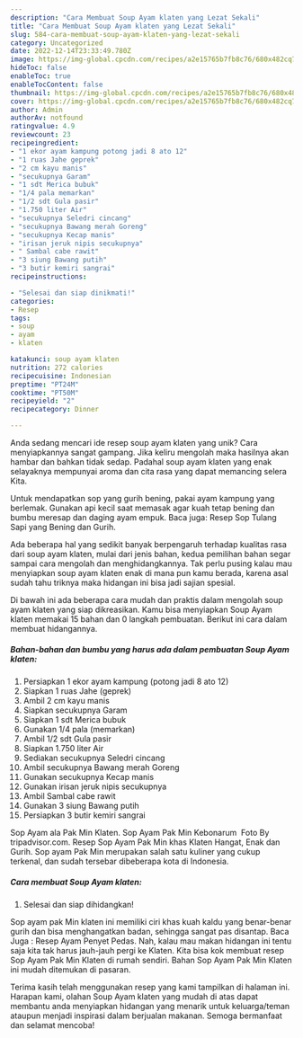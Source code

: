 ```yaml
---
description: "Cara Membuat Soup Ayam klaten yang Lezat Sekali"
title: "Cara Membuat Soup Ayam klaten yang Lezat Sekali"
slug: 584-cara-membuat-soup-ayam-klaten-yang-lezat-sekali
category: Uncategorized
date: 2022-12-14T23:33:49.780Z
image: https://img-global.cpcdn.com/recipes/a2e15765b7fb8c76/680x482cq70/soup-ayam-klaten-foto-resep-utama.jpg
hideToc: false
enableToc: true
enableTocContent: false
thumbnail: https://img-global.cpcdn.com/recipes/a2e15765b7fb8c76/680x482cq70/soup-ayam-klaten-foto-resep-utama.jpg
cover: https://img-global.cpcdn.com/recipes/a2e15765b7fb8c76/680x482cq70/soup-ayam-klaten-foto-resep-utama.jpg
author: Admin
authorAv: notfound
ratingvalue: 4.9
reviewcount: 23
recipeingredient:
- "1 ekor ayam kampung potong jadi 8 ato 12"
- "1 ruas Jahe geprek"
- "2 cm kayu manis"
- "secukupnya Garam"
- "1 sdt Merica bubuk"
- "1/4 pala memarkan"
- "1/2 sdt Gula pasir"
- "1.750 liter Air"
- "secukupnya Seledri cincang"
- "secukupnya Bawang merah Goreng"
- "secukupnya Kecap manis"
- "irisan jeruk nipis secukupnya"
- " Sambal cabe rawit"
- "3 siung Bawang putih"
- "3 butir kemiri sangrai"
recipeinstructions:

- "Selesai dan siap dinikmati!"
categories:
- Resep
tags:
- soup
- ayam
- klaten

katakunci: soup ayam klaten 
nutrition: 272 calories
recipecuisine: Indonesian
preptime: "PT24M"
cooktime: "PT50M"
recipeyield: "2"
recipecategory: Dinner

---
```





Anda sedang mencari ide resep soup ayam klaten yang unik? Cara menyiapkannya sangat gampang. Jika keliru mengolah maka hasilnya akan hambar dan bahkan tidak sedap. Padahal soup ayam klaten yang enak selayaknya mempunyai aroma dan cita rasa yang dapat memancing selera Kita.





Untuk mendapatkan sop yang gurih bening, pakai ayam kampung yang berlemak. Gunakan api kecil saat memasak agar kuah tetap bening dan bumbu meresap dan daging ayam empuk. Baca juga: Resep Sop Tulang Sapi yang Bening dan Gurih.

Ada beberapa hal yang sedikit banyak berpengaruh terhadap kualitas rasa dari soup ayam klaten, mulai dari jenis bahan, kedua pemilihan bahan segar sampai cara mengolah dan menghidangkannya. Tak perlu pusing kalau mau menyiapkan soup ayam klaten enak di mana pun kamu berada, karena asal sudah tahu triknya maka hidangan ini bisa jadi sajian spesial.






Di bawah ini ada beberapa cara mudah dan praktis dalam mengolah soup ayam klaten yang siap dikreasikan. Kamu bisa menyiapkan Soup Ayam klaten memakai 15 bahan dan 0 langkah pembuatan. Berikut ini cara dalam membuat hidangannya.

<!--inarticleads1-->

##### Bahan-bahan dan bumbu yang harus ada dalam pembuatan Soup Ayam klaten:

1. Persiapkan 1 ekor ayam kampung (potong jadi 8 ato 12)
1. Siapkan 1 ruas Jahe (geprek)
1. Ambil 2 cm kayu manis
1. Siapkan secukupnya Garam
1. Siapkan 1 sdt Merica bubuk
1. Gunakan 1/4 pala (memarkan)
1. Ambil 1/2 sdt Gula pasir
1. Siapkan 1.750 liter Air
1. Sediakan secukupnya Seledri cincang
1. Ambil secukupnya Bawang merah Goreng
1. Gunakan secukupnya Kecap manis
1. Gunakan irisan jeruk nipis secukupnya
1. Ambil  Sambal cabe rawit
1. Gunakan 3 siung Bawang putih
1. Persiapkan 3 butir kemiri sangrai


Sop Ayam ala Pak Min Klaten. Sop Ayam Pak Min Kebonarum ️ Foto By tripadvisor.com. Resep Sop Ayam Pak Min khas Klaten Hangat, Enak dan Gurih. Sop ayam Pak Min merupakan salah satu kuliner yang cukup terkenal, dan sudah tersebar dibeberapa kota di Indonesia. 

<!--inarticleads2-->

##### Cara membuat Soup Ayam klaten:


1. Selesai dan siap dihidangkan!

Sop ayam pak Min klaten ini memiliki ciri khas kuah kaldu yang benar-benar gurih dan bisa menghangatkan badan, sehingga sangat pas disantap. Baca Juga : Resep Ayam Penyet Pedas. Nah, kalau mau makan hidangan ini tentu saja kita tak harus jauh-jauh pergi ke Klaten. Kita bisa kok membuat resep Sop Ayam Pak Min Klaten di rumah sendiri. Bahan Sop Ayam Pak Min Klaten ini mudah ditemukan di pasaran. 

Terima kasih telah menggunakan resep yang kami tampilkan di halaman ini. Harapan kami, olahan Soup Ayam klaten yang mudah di atas dapat membantu anda menyiapkan hidangan yang menarik untuk keluarga/teman ataupun menjadi inspirasi dalam berjualan makanan. Semoga bermanfaat dan selamat mencoba!
